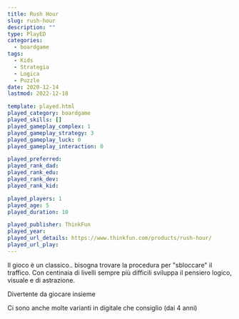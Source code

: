```yaml
---
title: Rush Hour
slug: rush-hour
description: ""
type: PlayED
categories:
  - boardgame
tags:
  - Kids
  - Strategia
  - Logica
  - Puzzle
date: 2020-12-14
lastmod: 2022-12-18

template: played.html
played_category: boardgame
played_skills: []
played_gameplay_complex: 1
played_gameplay_strategy: 3
played_gameplay_luck: 0
played_gameplay_interaction: 0

played_preferred: 
played_rank_dad: 
played_rank_edu: 
played_rank_dev: 
played_rank_kid: 

played_players: 1
played_age: 5
played_duration: 10

played_publisher: ThinkFun
played_year: 
played_url_details: https://www.thinkfun.com/products/rush-hour/
played_url_play: 
---
```


Il gioco è un classico.. bisogna trovare la procedura per "sbloccare" il traffico.
Con centinaia di livelli sempre più difficili sviluppa il pensiero logico, visuale e di astrazione.

Divertente da giocare insieme

Ci sono anche molte varianti in digitale che consiglio (dai 4 anni)




